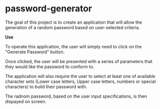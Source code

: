 # password-generator
The goal of this project is to create an application that will allow the generation of a random password based on user-selected criteria.

__Use__

To operate this application, the user will simply need to click on the "Generate Password" button. 

Once clicked, the user will be presented with a series of parameters that they would like the password to conform to.

The application will also require the user to select at least one of available character sets (Lower case letters,
Upper case letters, numbers or special characters) to build their password with.

The radnom password, based on the user input specifications, is then dispayed on screen.
